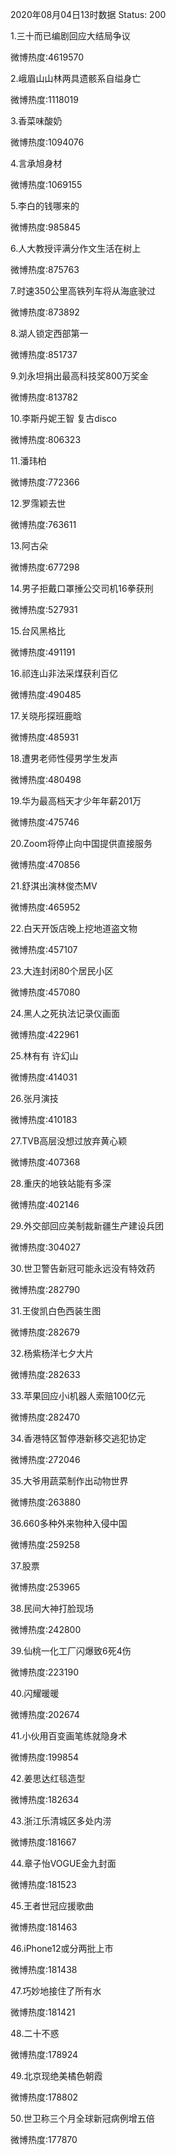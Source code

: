 2020年08月04日13时数据
Status: 200

1.三十而已编剧回应大结局争议

微博热度:4619570

2.峨眉山山林两具遗骸系自缢身亡

微博热度:1118019

3.香菜味酸奶

微博热度:1094076

4.言承旭身材

微博热度:1069155

5.李白的钱哪来的

微博热度:985845

6.人大教授评满分作文生活在树上

微博热度:875763

7.时速350公里高铁列车将从海底驶过

微博热度:873892

8.湖人锁定西部第一

微博热度:851737

9.刘永坦捐出最高科技奖800万奖金

微博热度:813782

10.李斯丹妮王智 复古disco

微博热度:806323

11.潘玮柏

微博热度:772366

12.罗霈颖去世

微博热度:763611

13.阿古朵

微博热度:677298

14.男子拒戴口罩捶公交司机16拳获刑

微博热度:527931

15.台风黑格比

微博热度:491191

16.祁连山非法采煤获利百亿

微博热度:490485

17.关晓彤探班鹿晗

微博热度:485931

18.遭男老师性侵男学生发声

微博热度:480498

19.华为最高档天才少年年薪201万

微博热度:475746

20.Zoom将停止向中国提供直接服务

微博热度:470856

21.舒淇出演林俊杰MV

微博热度:465952

22.白天开饭店晚上挖地道盗文物

微博热度:457107

23.大连封闭80个居民小区

微博热度:457080

24.黑人之死执法记录仪画面

微博热度:422961

25.林有有 许幻山

微博热度:414031

26.张月演技

微博热度:410183

27.TVB高层没想过放弃黄心颖

微博热度:407368

28.重庆的地铁站能有多深

微博热度:402146

29.外交部回应美制裁新疆生产建设兵团

微博热度:304027

30.世卫警告新冠可能永远没有特效药

微博热度:282790

31.王俊凯白色西装生图

微博热度:282679

32.杨紫杨洋七夕大片

微博热度:282633

33.苹果回应小i机器人索赔100亿元

微博热度:282470

34.香港特区暂停港新移交逃犯协定

微博热度:272046

35.大爷用蔬菜制作出动物世界

微博热度:263880

36.660多种外来物种入侵中国

微博热度:259258

37.股票

微博热度:253965

38.民间大神打脸现场

微博热度:242800

39.仙桃一化工厂闪爆致6死4伤

微博热度:223190

40.闪耀暖暖

微博热度:202674

41.小伙用百变画笔练就隐身术

微博热度:199854

42.姜思达红毯造型

微博热度:182634

43.浙江乐清城区多处内涝

微博热度:181667

44.章子怡VOGUE金九封面

微博热度:181523

45.王者世冠应援歌曲

微博热度:181463

46.iPhone12或分两批上市

微博热度:181438

47.巧妙地接住了所有水

微博热度:181421

48.二十不惑

微博热度:178924

49.北京现绝美橘色朝霞

微博热度:178802

50.世卫称三个月全球新冠病例增五倍

微博热度:177870

